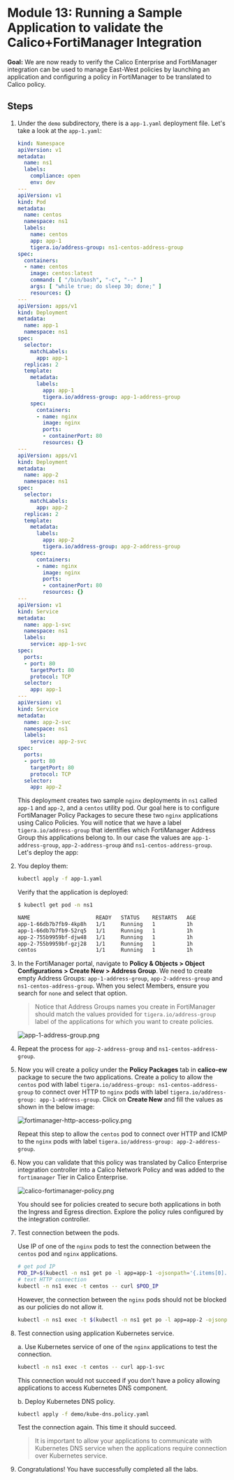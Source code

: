 # Module 13: Running a Sample Application to validate the Calico+FortiManager Integration

**Goal:** We are now ready to verify the Calico Enterprise and FortiManager integration can be used to manage East-West policies by launching an application and configuring a policy in FortiManager to be translated to Calico policy.

## Steps

1. Under the `demo` subdirectory, there is a `app-1.yaml` deployment file. Let's take a look at the `app-1.yaml`:

    ```yaml
    kind: Namespace
    apiVersion: v1
    metadata:
      name: ns1
      labels:
        compliance: open
        env: dev
    ---
    apiVersion: v1
    kind: Pod
    metadata:
      name: centos
      namespace: ns1
      labels:
        name: centos
        app: app-1
        tigera.io/address-group: ns1-centos-address-group
    spec:
      containers:
      - name: centos
        image: centos:latest
        command: [ "/bin/bash", "-c", "--" ]
        args: [ "while true; do sleep 30; done;" ]
        resources: {}
    ---
    apiVersion: apps/v1
    kind: Deployment
    metadata:
      name: app-1
      namespace: ns1
    spec:
      selector:
        matchLabels:
          app: app-1
      replicas: 2
      template:
        metadata:
          labels:
            app: app-1
            tigera.io/address-group: app-1-address-group
        spec:
          containers:
          - name: nginx
            image: nginx
            ports:
            - containerPort: 80
            resources: {}
    ---
    apiVersion: apps/v1
    kind: Deployment
    metadata:
      name: app-2
      namespace: ns1
    spec:
      selector:
        matchLabels:
          app: app-2
      replicas: 2
      template:
        metadata:
          labels:
            app: app-2
            tigera.io/address-group: app-2-address-group
        spec:
          containers:
          - name: nginx
            image: nginx
            ports:
            - containerPort: 80
            resources: {}
    ---
    apiVersion: v1
    kind: Service
    metadata:
      name: app-1-svc
      namespace: ns1
      labels:
        service: app-1-svc
    spec:
      ports:
      - port: 80
        targetPort: 80
        protocol: TCP
      selector:
        app: app-1
    ---
    apiVersion: v1
    kind: Service
    metadata:
      name: app-2-svc
      namespace: ns1
      labels:
        service: app-2-svc
    spec:
      ports:
      - port: 80
        targetPort: 80
        protocol: TCP
      selector:
        app: app-2
    ```

    This deployment creates two sample `nginx` deployments in `ns1` called `app-1` and `app-2`, and a `centos` utility pod. Our goal here is to configure FortiManager Policy Packages to secure these two `nginx` applications using Calico Policies. You will notice that we have a label `tigera.io/address-group` that identifies which FortiManager Address Group this applications belong to. In our case the values are `app-1-address-group`, `app-2-address-group` and `ns1-centos-address-group`. Let's deploy the app:

2. You deploy them:

    ```bash
    kubectl apply -f app-1.yaml
    ```

    Verify that the  application is deployed:

    ```bash
    $ kubectl get pod -n ns1
    
    NAME                     READY   STATUS    RESTARTS   AGE
    app-1-66db7b7fb9-4kp8h   1/1     Running   1          1h
    app-1-66db7b7fb9-52rq5   1/1     Running   1          1h
    app-2-755b9959bf-djw48   1/1     Running   1          1h
    app-2-755b9959bf-gzj28   1/1     Running   1          1h
    centos                   1/1     Running   1          1h
    ```

3. In the FortiManager portal, navigate to **Policy & Objects > Object Configurations > Create New > Address Group**. We need to create empty Address Groups: `app-1-address-group`, `app-2-address-group` and `ns1-centos-address-group`. When you select Members, ensure you search for `none` and select that option.

    >Notice that Address Groups names you create in FortiManager should match the values provided for `tigera.io/address-group` label of the applications for which you want to create policies.

    ![app-1-address-group.png](../img/app-1-address-group.png)

4. Repeat the process for `app-2-address-group` and `ns1-centos-address-group`.

5. Now you will create a policy under the **Policy Packages**  tab in **calico-ew** package to secure the two applications. Create a policy to allow the `centos` pod with label `tigera.io/address-group: ns1-centos-address-group` to connect over HTTP to `nginx` pods with label `tigera.io/address-group: app-1-address-group`. Click on **Create New** and fill the values as shown in the below image:

    ![fortimanager-http-access-policy.png](../img/fortimanager-http-access-policy.png)

    Repeat this step to allow the `centos` pod to connect over HTTP and ICMP to the `nginx` pods with label `tigera.io/address-group: app-2-address-group`.

6. Now you can validate that this policy was translated by Calico Enterprise integration controller into a Calico Network Policy and was added to the `fortimanager` Tier in Calico Enterprise.

    ![calico-fortimanager-policy.png](../img/calico-fortimanager-policy.png)

    You should see for policies created to secure both applications in both the Ingress and Egress direction. Explore the policy rules configured by the integration controller.

7. Test connection between the pods.

    Use IP of one of the `nginx` pods to test the connection between the `centos` pod and `nginx` applications.

    ```bash
    # get pod IP
    POD_IP=$(kubectl -n ns1 get po -l app=app-1 -ojsonpath='{.items[0].status.podIP}')
    # text HTTP connection
    kubectl -n ns1 exec -t centos -- curl $POD_IP
    ```

    However, the connection between the `nginx` pods should not be blocked as our policies do not allow it.

    ```bash
    kubectl -n ns1 exec -t $(kubectl -n ns1 get po -l app=app-2 -ojsonpath='{.items[0].metadata.name}') -- curl $POD_IP
    ```

8. Test connection using application Kubernetes service.

    a. Use Kubernetes service of one of the `nginx` applications to test the connection.

    ```bash
    kubectl -n ns1 exec -t centos -- curl app-1-svc
    ```

    This connection would not succeed if you don't have a policy allowing applications to access Kubernetes DNS component.

    b. Deploy Kubernetes DNS policy.

    ```bash
    kubectl apply -f demo/kube-dns.policy.yaml
    ```

    Test the connection again. This time it should succeed.

    >It is important to allow your applications to communicate with Kubernetes DNS service when the applications require connection over Kubernetes service.

9. Congratulations! You have successfully completed all the labs.
